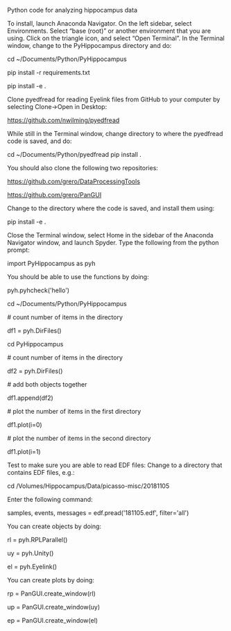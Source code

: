 Python code for analyzing hippocampus data

To install, launch Anaconda Navigator. On the left sidebar, select Environments. Select “base (root)” or another environment that you are using. Click on the triangle icon, and select “Open Terminal”. In the Terminal window, change to the PyHippocampus directory and do:

cd ~/Documents/Python/PyHippocampus

pip install -r requirements.txt

pip install -e .

Clone pyedfread for reading Eyelink files from GitHub to your computer by selecting Clone->Open in Desktop: 

https://github.com/nwilming/pyedfread

While still in the Terminal window, change directory to where the pyedfread code is saved, and do:

cd ~/Documents/Python/pyedfread
pip install .

You should also clone the following two repositories:

https://github.com/grero/DataProcessingTools

https://github.com/grero/PanGUI

Change to the directory where the code is saved, and install them using:

pip install -e .

Close the Terminal window, select Home in the sidebar of the Anaconda Navigator window, and launch Spyder. Type the following from the python prompt: 

import PyHippocampus as pyh

You should be able to use the functions by doing: 

pyh.pyhcheck('hello')

cd ~/Documents/Python/PyHippocampus

\# count number of items in the directory

df1 = pyh.DirFiles()

cd PyHippocampus

\# count number of items in the directory

df2 = pyh.DirFiles()

\# add both objects together

df1.append(df2)

\# plot the number of items in the first directory

df1.plot(i=0)

\# plot the number of items in the second directory

df1.plot(i=1)

Test to make sure you are able to read EDF files: 
Change to a directory that contains EDF files, e.g.:

cd /Volumes/Hippocampus/Data/picasso-misc/20181105

Enter the following command: 

samples, events, messages = edf.pread('181105.edf', filter='all')

You can create objects by doing:

rl = pyh.RPLParallel()

uy = pyh.Unity()

el = pyh.Eyelink()

You can create plots by doing:

rp = PanGUI.create_window(rl)

up = PanGUI.create_window(uy)

ep = PanGUI.create_window(el)
